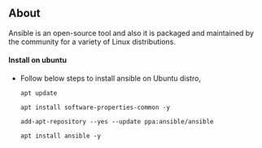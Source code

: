 ## About
Ansible is an open-source tool and also it is packaged and maintained by the community for a variety of Linux distributions.

#### Install on ubuntu
- Follow below steps to install ansible on Ubuntu  distro,
  ```
  apt update
  ```
  ```
  apt install software-properties-common -y
  ```
  ```
  add-apt-repository --yes --update ppa:ansible/ansible
  ```
  ```
  apt install ansible -y
  ```
